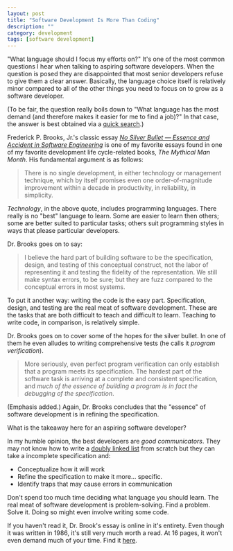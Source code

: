 ```yaml
---
layout: post
title: "Software Development Is More Than Coding"
description: ""
category: development
tags: [software development]
---
```

"What language should I focus my efforts on?" It's one of the most common
questions I hear when talking to aspiring software developers. When the question
is posed they are disappointed that most senior developers refuse to give them
a clear answer. Basically, the language choice itself is relatively minor
compared to all of the other things you need to focus on to grow as a software
developer.

(To be fair, the question really boils down to "What language has the most
demand (and therefore makes it easier for me to find a job)?" In that case, the
answer is best obtained via a [quick
search](https://www.google.com/search?q=most+popular+software+language&ie=utf-8&oe=utf-8).)

Frederick P. Brooks, Jr.'s classic essay [_No Silver Bullet — Essence and Accident in Software
Engineering_](http://worrydream.com/refs/Brooks-NoSilverBullet.pdf) is one of my
favorite essays found in one of my favorite development life cycle-related books,
_The Mythical Man Month_. His fundamental argument is as follows:

> There is no single development, in either technology or management
> technique, which by itself promises even one order-of-magnitude
> improvement within a decade in productivity, in reliability, in simplicity.

_Technology_, in the above quote, includes programming languages. There really
is no "best" language to learn. Some are easier to learn then others; some are
better suited to particular tasks; others suit programming styles in ways that
please particular developers.

Dr. Brooks goes on to say:

> I believe the hard part of building software to be the specification, design,
> and testing of this conceptual construct, not the labor of representing it and
> testing the fidelity of the representation.  We still make syntax errors, to be
> sure; but they are fuzz compared to the conceptual errors in most systems.

To put it another way: writing the code is the easy part. Specification, design,
and testing are the real meat of software development. These are the tasks that
are both difficult to teach and difficult to learn. Teaching to write code, in
comparison, is relatively simple.

Dr. Brooks goes on to cover some of the hopes for the silver bullet. In one of them
he even alludes to writing comprehensive tests (he calls it _program verification_).

> More seriously, even perfect program verification can only establish that a
> program meets its specification.  The hardest part of the software task is
> arriving at a complete and consistent specification, and _much of the essence
> of building a program is in fact the debugging of the specification_.

(Emphasis added.) Again, Dr. Brooks concludes that the "essence" of software development
is in refining the specification.

What is the takeaway here for an aspiring software developer?

In my humble opinion, the best developers are _good communicators_. They may not
know how to write a [doubly linked
list](https://en.wikipedia.org/wiki/Doubly_linked_list) from scratch but they
can take a incomplete specification and:

* Conceptualize how it will work
* Refine the specification to make it more... specific.
* Identify traps that may cause errors in communication

Don't spend too much time deciding what language you should learn. The real meat
of software development is problem-solving. Find a problem. Solve it. Doing so
might even involve writing some code.

If you haven't read it, Dr. Brook's essay is online in it's entirety. Even though
it was written in 1986, it's still very much worth a read. At 16 pages, it won't
even demand much of your time. Find it
[here](http://worrydream.com/refs/Brooks-NoSilverBullet.pdf).
